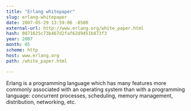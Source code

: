 ```yaml
---
title: "Erlang whitepaper"
slug: erlang-whitepaper
date: 2007-05-29 13:59:06 -0500
external-url: http://www.erlang.org/white_paper.html
hash: 0871625c73b467d2faf62d9451b873f3
year: 2007
month: 05
scheme: http
host: www.erlang.org
path: /white_paper.html

---
```


Erlang is a programming language which has many features more commonly associated with an operating system than with a programming language: concurrent processes, scheduling, memory management, distribution, networking, etc.
